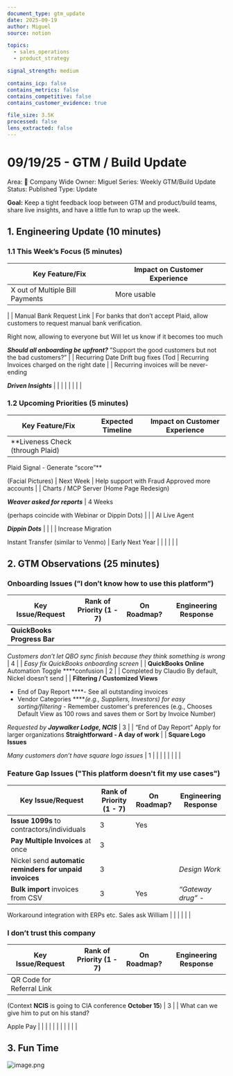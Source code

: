 ```yaml
---
document_type: gtm_update
date: 2025-09-19
author: Miguel
source: notion

topics:
  - sales_operations
  - product_strategy

signal_strength: medium

contains_icp: false
contains_metrics: false
contains_competitive: false
contains_customer_evidence: true

file_size: 3.5K
processed: false
lens_extracted: false
---
```


# 09/19/25 - GTM / Build Update

Area: 🏢 Company Wide
Owner: Miguel
Series: Weekly GTM/Build Update
Status: Published
Type: Update

**Goal:** Keep a tight feedback loop between GTM and product/build teams, share live insights, and have a little fun to wrap up the week.

## 1. Engineering Update (10 minutes)

### 1.1 This Week’s Focus (5 minutes)

| **Key Feature/Fix** | **Impact on Customer Experience** |
| --- | --- |
| X out of Multiple Bill Payments | More usable 

 |
| Manual Bank Request Link | For banks that don’t accept Plaid, allow customers to request manual bank verification.

Right now, allowing to everyone but Will let us know if it becomes too much

***Should all onboarding be upfront?***
”Support the good customers but not the bad customers?” |
| Recurring Date Drift bug fixes (Tod | Recurring Invoices charged on the right date |
| Recurring invoices will be never-ending

***Driven Insights*** |  |
|  |  |
|  |  |

### 1.2 Upcoming Priorities (5 minutes)

| Key Feature/Fix | Expected Timeline | Impact on Customer Experience |
| --- | --- | --- |
| **Liveness Check (through Plaid)
Plaid Signal - Generate “score”**

(Facial Pictures) | Next Week | Help support with Fraud
Approved more accounts |
| Charts / MCP Server (Home Page Redesign)

***Weaver asked for reports*** | 4 Weeks 

(perhaps coincide with Webinar or Dippin Dots) |  |
| AI Live Agent

***Dippin Dots*** |  |  |
| Increase Migration

Instant Transfer (similar to Venmo) | Early Next Year |  |
|  |  |  |

## **2. GTM Observations (25 minutes)**

### Onboarding Issues (”I don’t know how to use this platform”)

| **Key Issue/Request** | **Rank of Priority (1 - 7)** | **On Roadmap?** | **Engineering Response** |
| --- | --- | --- | --- |
| **QuickBooks Progress Bar**

*Customers don’t let QBO sync finish because they think something is wrong* | 4 |  | *Easy fix
QuickBooks onboarding screen* |
| **QuickBooks Online** Automation Toggle ****confusion | 2 |  | Completed by Claudio
By default, Nickel doesn’t send |
| **Filtering / Customized Views**
- End of Day Report
****- See all outstanding invoices
- Vendor Categories 
*****(e.g., Suppliers, Investors) for easy sorting/filtering
-* Remember customer's preferences (e.g., Chooses Default View as 100 rows and saves them or Sort by Invoice Number)

*Requested by **Jaywalker Lodge, NCIS*** | 3 |  | “End of Day Report”
Apply for larger organizations
**Straightforward - A day of work** |
| **Square Logo Issues**

*Many customers don’t have square logo issues* | 1 |  |  |
|  |  |  |  |

### Feature Gap Issues ("This platform doesn't fit my use cases")

| **Key Issue/Request** | **Rank of Priority (1 - 7)** | **On Roadmap?** | **Engineering Response** |
| --- | --- | --- | --- |
| **Issue 1099s** to contractors/individuals | 3 | Yes |  |
| **Pay Multiple Invoices** at once | 3 |  |  |
| Nickel send **automatic reminders for unpaid invoices** | 3 |  | *Design Work* |
| **Bulk import** invoices from CSV | 3 | Yes | *“Gateway drug” -* 

Workaround integration with ERPs etc.
Sales ask William |
|  |  |  |  |

### I don’t trust this company

| **Key Issue/Request** | **Rank of Priority (1 - 7)** | **On Roadmap?** | **Engineering Response** |
| --- | --- | --- | --- |
| QR Code for Referral Link 

(Context **NCIS** is going to CIA conference **October 15**) | 3 |  | What can we give him to put on his stand?

Apple Pay |
|  |  |  |  |
|  |  |  |  |

## **3. Fun Time**

![image.png](09%2019%2025%20-%20GTM%20Build%20Update/image.png)